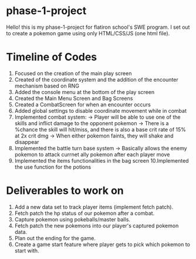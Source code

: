 # phase-1-project
Hello! this is my phase-1-project for flatiron school's SWE program. I set out to create a pokemon game using only HTML/CSS/JS (one html file). 

# Timeline of Codes 
1. Focused on the creation of the main play screen 
2. Created of the coordinate system and the addition of the encounter mechanism based on RNG
3. Added the console menu at the bottom of the play screen
4. Created the Main Menu Screen and Bag Screens
5. Created a CombatScreen for when an encounter occurs
6. Added global settings to disable coordinate movement while in combat
7. Implemented combat system: 
    -> Player will be able to use one of the skills and inflict damage to the opponent pokemon
    -> There is a %chance the skill will hit/miss, and there is also a base crit rate of 15% at 2x crit dmg
    -> When either pokemon faints, they will shake and disappear 
8. Implemented the battle turn base system
    -> Basically allows the enemy pokemon to attack currnet ally pokemon after each player move
9. Implemented the items functionalities in the bag screen
10.Implemented the use function for the potions 



# Deliverables to work on
1. Add a new data set to track player items (implement fetch patch).
2. Fetch patch the hp status of our pokemon after a combat.
3. Capture pokemon using pokeballs/master balls.
4. Fetch patch the new pokemons into our player's captured pokemon data.
5. Plan out the ending for the game.
6. Create a game start feature where player gets to pick which pokemon to start with.